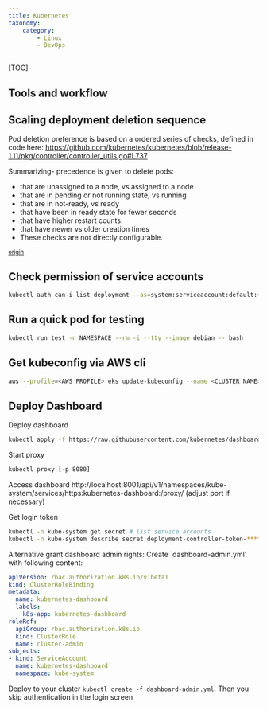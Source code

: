 ```yaml
---
title: Kubernetes
taxonomy:
    category:
        - Linux
        - DevOps
---
```


[TOC]

## Tools and workflow


## Scaling deployment deletion sequence

Pod deletion preference is based on a ordered series of checks, defined in code here:
https://github.com/kubernetes/kubernetes/blob/release-1.11/pkg/controller/controller_utils.go#L737

Summarizing- precedence is given to delete pods:

* that are unassigned to a node, vs assigned to a node
* that are in pending or not running state, vs running
* that are in not-ready, vs ready
* that have been in ready state for fewer seconds
* that have higher restart counts
* that have newer vs older creation times
* These checks are not directly configurable.

<small>[origin](https://stackoverflow.com/a/51471388)</small>

## Check permission of service accounts
```sh
kubectl auth can-i list deployment --as=system:serviceaccount:default:<NAME> -n <NAME>
```

## Run a quick pod for testing

```sh
kubectl run test -n NAMESPACE --rm -i --tty --image debian -- bash
```

## Get kubeconfig via AWS cli

```sh
aws --profile=<AWS PROFILE> eks update-kubeconfig --name <CLUSTER NAME>
```

## Deploy Dashboard

Deploy dashboard
```bash
kubectl apply -f https://raw.githubusercontent.com/kubernetes/dashboard/master/src/deploy/recommended/kubernetes-dashboard.yaml
```

Start proxy
```bash
kubectl proxy [-p 8080]
```

Access dashboard http://localhost:8001/api/v1/namespaces/kube-system/services/https:kubernetes-dashboard:/proxy/ (adjust port if necessary)

Get login token

```bash
kubectl -n kube-system get secret # list service accounts
kubectl -n kube-system describe secret deployment-controller-token-****
```

Alternative grant dashboard admin rights:
Create `dashboard-admin.yml' with following content:
```yaml
apiVersion: rbac.authorization.k8s.io/v1beta1
kind: ClusterRoleBinding
metadata:
  name: kubernetes-dashboard
  labels:
    k8s-app: kubernetes-dashboard
roleRef:
  apiGroup: rbac.authorization.k8s.io
  kind: ClusterRole
  name: cluster-admin
subjects:
- kind: ServiceAccount
  name: kubernetes-dashboard
  namespace: kube-system
```
Deploy to your cluster `kubectl create -f dashboard-admin.yml`. Then you skip authentication in the login screen
